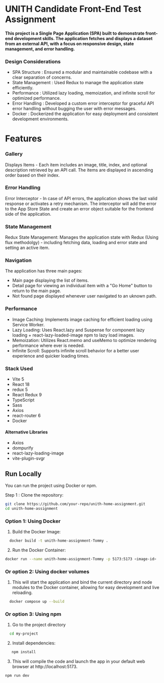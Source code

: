 # UNITH Candidate Front-End Test Assignment
#### This project is a Single Page Application (SPA) built to demonstrate front-end development skills. The application fetches and displays a dataset from an external API, with a focus on responsive design, state management, and error handling.

### Design Considerations
- SPA Structure : Ensured a modular and maintainable codebase with a clear separation of concerns.
- State Management : Used Redux to manage the application state efficiently.
- Performance : Utilized lazy loading, memoization, and infinite scroll for optimized performance.
- Error Handling : Developed a custom error interceptor for graceful API error handling without bugging the user with error messages.
- Docker : Dockerized the application for easy deployment and consistent development environments.

# Features
### Gallery
Displays Items - Each item includes an image, title, index, and optional description retrieved by an API call.
The items are displayed in ascending order based on their index.

### Error Handling
Error Interceptor - In case of API errors, the application shows the last valid response or activates a retry mechanism.
The interceptor will add the error to the App Store State and create an error object suitable for the frontend side of the application.

### State Management
Redux State Management: Manages the application state with Redux (Using flux methodolgy) - including fetching data, loading and error state and setting an active item.


### Navigation
The application has three main pages:
- Main page displaying the list of items.
- Detail page for viewing an individual item with a "Go Home" button to return to the main page.
- Not found page displayed whenever user navigated to an uknown path.

### Performance
- Image Caching: Implements image caching for efficient loading using Service Worker.
- Lazy Loading: Uses React.lazy and Suspense for component lazy loading + react-lazy-loaded-image npm to lazy load images.
- Memoization: Utilizes React.memo and useMemo to optimize rendering performance where ever is needed.
- Infinite Scroll: Supports infinite scroll behavior for a better user experience and quicker loading times.

### Stack Used
- Vite 5
- React 18
- redux 5
- React Redux 9
- TypeScript
- Sass
- Axios
- react-router 6
- Docker

#### Alternative Libraries
- Axios
- dompurify
- react-lazy-loading-image
- vite-plugin-svgr









## Run Locally
You can run the project using Docker or npm.

Step 1 : Clone the repository:

```bash
git clone https://github.com/your-repo/unith-home-assignment.git
cd unith-home-assignment
```


### Option 1: Using Docker

1. Build the Docker Image:

```bash
  docker build -t unith-home-assignment-Tommy .
```

2. Run the Docker Container:
```bash
docker run --name unith-home-assignment-Tommy -p 5173:5173 <image-id>
```
### Or option 2: Using docker volumes

1. This will start the application and bind the current directory and node modules to the Docker container, allowing for easy development and live reloading.

```bash
  docker compose up --build
```

### Or option 3: Using npm

1. Go to the project directory

```bash
  cd my-project
```

2. Install dependencies:

```bash
   npm install
```

3. This will compile the code and launch the app in your default web browser at http://localhost:5173.

```bash
npm run dev
```
